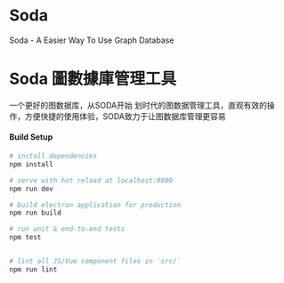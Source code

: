 # Soda
Soda - A Easier Way To Use Graph Database



# Soda 圖數據庫管理工具
一个更好的图数据库，从SODA开始
划时代的图数据管理工具，直观有效的操作，方便快捷的使用体验，SODA致力于让图数据库管理更容易


#### Build Setup

``` bash
# install dependencies
npm install

# serve with hot reload at localhost:9080
npm run dev

# build electron application for production
npm run build

# run unit & end-to-end tests
npm test


# lint all JS/Vue component files in `src/`
npm run lint

